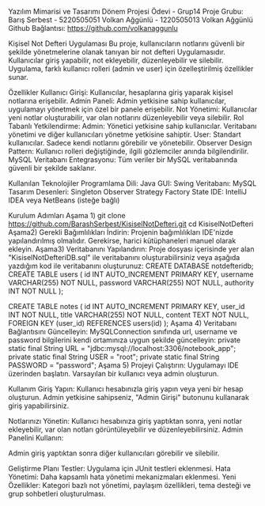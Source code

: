 Yazılım Mimarisi ve Tasarımı Dönem Projesi Ödevi - Grup14
Proje Grubu: 
Barış Serbest - 5220505051
Volkan Ağgünlü - 1220505013
Volkan Ağgünlü Github Bağlantısı: https://github.com/volkanaggunlu

Kişisel Not Defteri Uygulaması 
Bu proje, kullanıcıların notlarını güvenli bir şekilde yönetmelerine olanak tanıyan bir not defteri Uygulamasıdır. Kullanıcılar giriş yapabilir, 
not ekleyebilir, düzenleyebilir ve silebilir. Uygulama, farklı kullanıcı rolleri (admin ve user) için özelleştirilmiş özellikler sunar.

Özellikler
Kullanıcı Girişi: Kullanıcılar, hesaplarına giriş yaparak kişisel notlarına erişebilir.
Admin Paneli: Admin yetkisine sahip kullanıcılar, uygulamayı yönetmek için özel bir panele erişebilir.
Not Yönetimi: Kullanıcılar yeni notlar oluşturabilir, var olan notlarını düzenleyebilir veya silebilir.
Rol Tabanlı Yetkilendirme:
Admin: Yönetici yetkisine sahip kullanıcılar. Veritabanı yönetimi ve diğer kullanıcıları yönetme yetkisine sahiptir.
User: Standart kullanıcılar. Sadece kendi notlarını görebilir ve yönetebilir.
Observer Design Pattern: Kullanıcı rolleri değiştiğinde, ilgili gözlemciler anında bilgilendirilir.
MySQL Veritabanı Entegrasyonu: Tüm veriler bir MySQL veritabanında güvenli bir şekilde saklanır.

Kullanılan Teknolojiler
Programlama Dili: Java
GUI: Swing
Veritabanı: MySQL
Tasarım Desenleri:
Singleton
Observer
Strategy
Factory
State
IDE: IntelliJ IDEA veya NetBeans (isteğe bağlı)

Kurulum Adımları
Aşama 1)
git clone https://github.com/BarashSerbest/KisiselNotDefteri.git
cd KisiselNotDefteri
Aşama2)
Gerekli Bağımlılıkları İndirin: Projenin bağımlılıkları IDE'nizde yapılandırılmış olmalıdır. Gerekirse, harici kütüphaneleri manuel olarak ekleyin.
Aşama3) 
Veritabanını Yapılandırın:
Proje dosyası içerisinde yer alan "KisiselNotDefteriDB.sql" ile veritabanını oluşturabilirsiniz veya aşağıda yazdığım kod ile veritabanını oluşturunuz: 
CREATE DATABASE notdefteridb;
CREATE TABLE users (
    id INT AUTO_INCREMENT PRIMARY KEY,
    username VARCHAR(255) NOT NULL,
    password VARCHAR(255) NOT NULL,
    authority INT NOT NULL
);

CREATE TABLE notes (
    id INT AUTO_INCREMENT PRIMARY KEY,
    user_id INT NOT NULL,
    title VARCHAR(255) NOT NULL,
    content TEXT NOT NULL,
    FOREIGN KEY (user_id) REFERENCES users(id)
);
Aşama 4) 
Veritabanı Bağlantısını Güncelleyin: MySQLConnection sınıfında url, username ve password bilgilerini kendi ortamınıza uygun şekilde güncelleyin:
private static final String URL = "jdbc:mysql://localhost:3306/notebook_app";
private static final String USER = "root";
private static final String PASSWORD = "password";
Aşama 5)
Projeyi Çalıştırın:
Uygulamayı IDE üzerinden başlatın.
Varsayılan bir kullanıcı veya admin oluşturun.

Kullanım
Giriş Yapın:
Kullanıcı hesabınızla giriş yapın veya yeni bir hesap oluşturun.
Admin yetkisine sahipseniz, "Admin Girişi" butonunu kullanarak giriş yapabilirsiniz.

Notlarınızı Yönetin:
Kullanıcı hesabınıza giriş yaptıktan sonra, yeni notlar ekleyebilir, var olan notları görüntüleyebilir ve düzenleyebilirsiniz.
Admin Panelini Kullanın:

Admin giriş yaptıktan sonra diğer kullanıcıları görebilir ve silebilir.

Geliştirme Planı
Testler: Uygulama için JUnit testleri eklenmesi.
Hata Yönetimi: Daha kapsamlı hata yönetimi mekanizmaları eklenmesi.
Yeni Özellikler: Kategori bazlı not yönetimi, paylaşım özellikleri, tema desteği ve grup sohbetleri oluşturulması.
